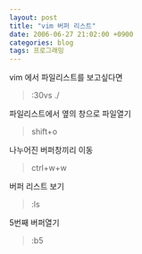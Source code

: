 ```yaml
---
layout: post
title: "vim 버퍼 리스트"
date: 2006-06-27 21:02:00 +0900
categories: blog
tags: 프로그래밍
---
```


vim 에서 파일리스트를 보고싶다면
> :30vs ./

파일리스트에서 옆의 창으로 파일열기
> shift+o

나누어진 버퍼창끼리 이동
> ctrl+w+w

버퍼 리스트 보기
> :ls

5번째 버퍼열기
> :b5

